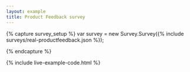 ```yaml
---
layout: example
title: Product Feedback survey
---
```

{% capture survey_setup %}
var survey = new Survey.Survey({% include surveys/real-productfeedback.json %});

{% endcapture %}

{% include live-example-code.html %}
